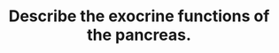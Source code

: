 ---
title: "Describe the exocrine functions of the pancreas."
entityType: SAQ
exam: PEX
college: CICM
year: 2019
sitting: B
question: 13
passRate: 33
EC_expectedDomains:
- "Most candidates were able to mention some pancreatic enzymes, though often in insufficient detail to attract full marks."
EC_errorsCommon:
- "The amount, type, pH, etc. of pancreatic secretions was often not included."
- "Many candidates did not describe the stimuli for pancreatic secretion."
EC_extraCredit:
- "Better answers described the cephalic, gastric and intestinal phases of pancreatic secretion."
---